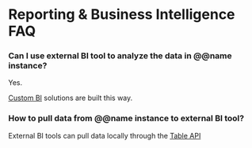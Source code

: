 # Reporting & Business Intelligence FAQ

### Can I use external BI tool to analyze the data in @@name instance?

Yes.

[Custom BI](/features/general/business-intelligence.md#custom-business-intelligence) solutions are built this way.

### How to pull data from @@name instance to external BI tool?

External BI tools can pull data locally through the [Table API](xref:the-table-api)
